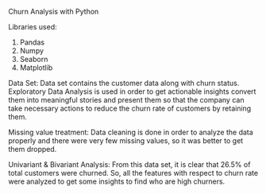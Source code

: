 Churn Analysis with Python

Libraries used:
1.	Pandas
2.	Numpy
3.	Seaborn
4.	Matplotlib
   
Data Set: Data set contains the customer data along with churn status. Exploratory Data Analysis is used in order to get actionable insights convert them into meaningful stories and present them so that the company can take necessary actions to reduce the churn rate of customers by retaining them.

Missing value treatment: Data cleaning is done in order to analyze the data properly and there were very few missing values, so it was better to get them dropped.

Univariant & Bivariant Analysis: From this data set, it is clear that 26.5% of total customers were churned. So, all the features with respect to churn rate were analyzed to get some insights to find who are high churners.

